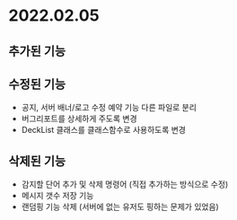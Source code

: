# 2022.02.05

## 추가된 기능

## 수정된 기능
* 공지, 서버 배너/로고 수정 예약 기능 다른 파일로 분리
* 버그리포트를 상세하게 주도록 변경
* DeckList 클래스를 클래스함수로 사용하도록 변경

## 삭제된 기능
* 감지할 단어 추가 및 삭제 명령어 (직접 추가하는 방식으로 수정)
* 메시지 갯수 저장 기능
* 랜덤핑 기능 삭제 (서버에 없는 유저도 핑하는 문제가 있었음)
